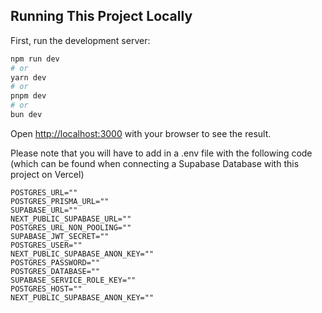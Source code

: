 ## Running This Project Locally

First, run the development server:

```bash
npm run dev
# or
yarn dev
# or
pnpm dev
# or
bun dev
```

Open [http://localhost:3000](http://localhost:3000) with your browser to see the result.

Please note that you will have to add in a .env file with the following code (which can be found when connecting a Supabase Database with this project on Vercel)

```
POSTGRES_URL=""
POSTGRES_PRISMA_URL=""
SUPABASE_URL=""
NEXT_PUBLIC_SUPABASE_URL=""
POSTGRES_URL_NON_POOLING=""
SUPABASE_JWT_SECRET=""
POSTGRES_USER=""
NEXT_PUBLIC_SUPABASE_ANON_KEY=""
POSTGRES_PASSWORD=""
POSTGRES_DATABASE=""
SUPABASE_SERVICE_ROLE_KEY=""
POSTGRES_HOST=""
NEXT_PUBLIC_SUPABASE_ANON_KEY=""
```
